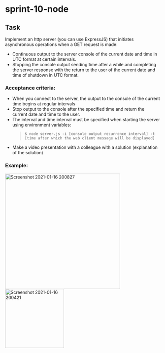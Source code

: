# sprint-10-node

## Task

Implement an http server (you can use ExpressJS) that initiates asynchronous operations when a GET request is made:
- Continuous output to the server console of the current date and time in UTC format at certain intervals.
- Stopping the console output sending time after a while and completing the server response with the return to the user of the current date and time of shutdown in UTC format.

### Acceptance criteria:

- When you connect to the server, the output to the console of the current time begins at regular intervals
- Stop output to the console after the specified time and return the current date and time to the user.
- The interval and time interval must be specified when starting the server using environment variables:
  > `$ node server.js -i [console output recurrence interval] -t [time after which the web client message will be displayed]`
- Make a video presentation with a colleague with a solution (explanation of the solution) 


### Example:
<img width="373" alt="Screenshot 2021-01-16 200827" src="https://user-images.githubusercontent.com/71768856/104819713-f9a94e00-5837-11eb-96b0-acafcd1741b1.png">
<img width="191" alt="Screenshot 2021-01-16 200421" src="https://user-images.githubusercontent.com/71768856/104819743-3d03bc80-5838-11eb-8bff-39c9232bf692.png">
